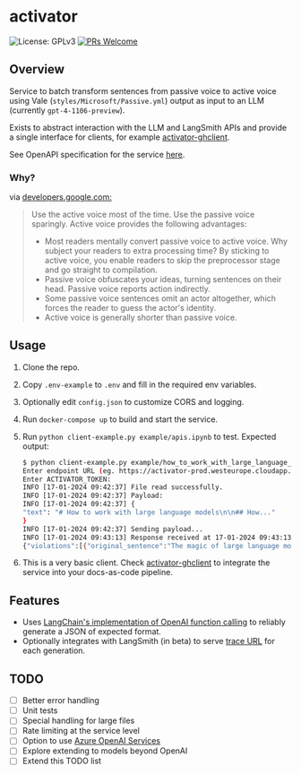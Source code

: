# activator

![License: GPLv3](https://img.shields.io/badge/license-GPLv3-blue) [![PRs Welcome](https://img.shields.io/badge/PRs-welcome-brightgreen.svg?style=flat-square)](https://makeapullrequest.com)

## Overview

Service to batch transform sentences from passive voice to active voice using Vale (`styles/Microsoft/Passive.yml`) output as input to an LLM (currently `gpt-4-1106-preview`).

Exists to abstract interaction with the LLM and LangSmith APIs and provide a single interface for clients, for example [activator-ghclient](https://github.com/jonathanalgar/activator-ghclient).

See OpenAPI specification for the service [here](https://app.swaggerhub.com/apis/JONATHANALGARGITHUB/activator/0.1).

### Why?

via [developers.google.com:](https://developers.google.com/tech-writing/one/active-voice)

> Use the active voice most of the time. Use the passive voice sparingly. Active voice provides the following advantages:
> * Most readers mentally convert passive voice to active voice. Why subject your readers to extra processing time? By sticking to active voice, you enable readers to skip the preprocessor stage and go straight to compilation.
> * Passive voice obfuscates your ideas, turning sentences on their head. Passive voice reports action indirectly.
> * Some passive voice sentences omit an actor altogether, which forces the reader to guess the actor's identity.
> * Active voice is generally shorter than passive voice.

## Usage

1. Clone the repo.
1. Copy `.env-example` to `.env` and fill in the required env variables.
1. Optionally edit `config.json` to customize CORS and logging.
1. Run `docker-compose up` to build and start the service.
1. Run `python client-example.py example/apis.ipynb` to test. Expected output:

    ```bash
    $ python client-example.py example/how_to_work_with_large_language_models.md
    Enter endpoint URL (eg. https://activator-prod.westeurope.cloudapp.azure.com:9100/activator):
    Enter ACTIVATOR_TOKEN:
    INFO [17-01-2024 09:42:37] File read successfully.
    INFO [17-01-2024 09:42:37] Payload:
    INFO [17-01-2024 09:42:37] {
    "text": "# How to work with large language models\n\n## How..."
    }
    INFO [17-01-2024 09:42:37] Sending payload...
    INFO [17-01-2024 09:43:13] Response received at 17-01-2024 09:43:13
    {"violations":[{"original_sentence":"The magic of large language models is that by being trained to minimize this prediction error over vast quantities of text, the models end up learning concepts useful for these predictions.","revised_sentence":"The magic of large language models lies in their training to minimize prediction error over vast quantities of text, which leads them to learn concepts useful for these predictions.","clear_explanation":"The subject 'their training' is chosen to emphasize the action of training the models, which is the main focus of the sentence."},{"original_sentence":"Large language models can be prompted to produce output in a few ways:","revised_sentence":"You can prompt large language models to produce output in a few ways:","clear_explanation":"The subject 'You' is chosen to directly address the reader, indicating who can perform the action of prompting the models."},{"original_sentence":"An example of each is shown below.","revised_sentence":"The article shows an example of each below.","clear_explanation":"The subject 'The article' is chosen to indicate that the article itself provides the examples."},{"original_sentence":"Instructions can be detailed, so don't be afraid to write a paragraph explicitly detailing the output you want, just stay aware of how many [tokens](https://help.openai.com/en/articles/4936856-what-are-tokens-and-how-to-count-them) the model can process.","revised_sentence":"You can write detailed instructions, so don't be afraid to write a paragraph explicitly detailing the output you want, just stay aware of how many [tokens](https://help.openai.com/en/articles/4936856-what-are-tokens-and-how-to-count-them) the model can process.","clear_explanation":"The subject 'You' is chosen to directly instruct the reader on how to write instructions for the model."},{"original_sentence":"To steer the model, try beginning a pattern or sentence that will be completed by the output you want to see.","revised_sentence":"To steer the model, begin a pattern or sentence that you want the model to complete with the desired output.","clear_explanation":"The subject 'you' is chosen to directly instruct the reader on how to guide the model's output."},{"original_sentence":"** Explicitly asking the model to produce high quality output or output as if it was written by an expert can induce the model to give higher quality answers that it thinks an expert would write.","revised_sentence":"** When you explicitly ask the model to produce high quality output or output as if an expert wrote it, you can induce the model to give higher quality answers that it thinks an expert would write.","clear_explanation":"The subject 'you' is chosen to directly instruct the reader on how to elicit higher quality answers from the model."},{"original_sentence":"This can be done by simply adding a line like \"[Let's think step by step](https://arxiv.org/abs/2205.11916)\" before each answer.","revised_sentence":"You can achieve this by simply adding a line like \"[Let's think step by step](https://arxiv.org/abs/2205.11916)\" before each answer.","clear_explanation":"The subject 'You' is chosen to directly instruct the reader on the method to prompt the model for detailed reasoning."}],"run_url":"https://smith.langchain.com/public/7250f065-cf16-4e7b-8b1e-fe03004fb949/r"}
    ```

1. This is a very basic client. Check [activator-ghclient](https://github.com/jonathanalgar/alttexter-ghclient) to integrate the service into your docs-as-code pipeline.

## Features

* Uses [LangChain's implementation of OpenAI function calling](https://python.langchain.com/docs/modules/model_io/output_parsers/types/pydantic) to reliably generate a JSON of expected format.
* Optionally integrates with LangSmith (in beta) to serve [trace URL](https://api.python.langchain.com/en/latest/chains/langchain.chains.openai_functions.base.create_structured_output_chain.html#) for each generation.

## TODO

- [ ] Better error handling
- [ ] Unit tests
- [ ] Special handling for large files
- [ ] Rate limiting at the service level
- [ ] Option to use [Azure OpenAI Services](https://techcommunity.microsoft.com/t5/ai-azure-ai-services-blog/gpt-4-turbo-with-vision-is-now-available-on-azure-openai-service/ba-p/4008456)
- [ ] Explore extending to models beyond OpenAI
- [ ] Extend this TODO list